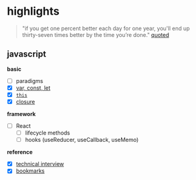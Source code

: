 # highlights
> "if you get one percent better each day for one year, you'll end up thirty-seven times better by the time you’re done."
> [quoted](https://jamesclear.com/continuous-improvement)

## javascript
**basic**
- [ ] paradigms
- [x] [var, const, let](https://github.com/xtrixia/highlights/blob/master/basics/var-let-const.md)
- [x] [`this`](https://github.com/xtrixia/highlights/blob/master/basics/this.md)
- [x] [closure](https://github.com/xtrixia/highlights/blob/master/basics/closure.md)

**framework**
- [ ] React
    - [ ] lifecycle methods
    - [ ] hooks (useReducer, useCallback, useMemo)

**reference**
- [x] [technical interview](https://github.com/xtrixia/highlights/blob/master/reference/links.md)
- [x] [bookmarks](https://github.com/xtrixia/highlights/blob/master/reference/bookmarks.md)
